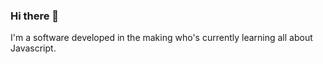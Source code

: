 ### Hi there 👋

I'm a software developed in the making who's currently learning all about Javascript.
